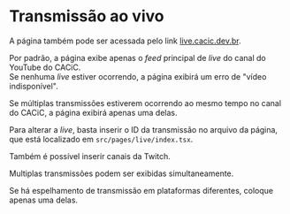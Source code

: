 # Transmissão ao vivo

A página também pode ser acessada pelo link [live.cacic.dev.br](https://live.cacic.dev.br).

Por padrão, a página exibe apenas o _feed_ principal de _live_ do canal do YouTube do CACiC.  
Se nenhuma _live_ estiver ocorrendo, a página exibirá um erro de "vídeo indisponível".

Se múltiplas transmissões estiverem ocorrendo ao mesmo tempo no canal do CACiC, a página exibirá apenas uma delas.

Para alterar a _live_, basta inserir o ID da transmissão no arquivo da página, que está localizado em `src/pages/live/index.tsx`.

Também é possível inserir canais da Twitch.

Multiplas transmissões podem ser exibidas simultaneamente.

Se há espelhamento de transmissão em plataformas diferentes, coloque apenas uma delas.
